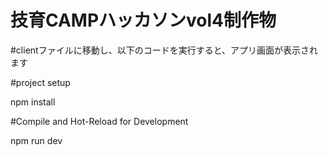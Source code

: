 # 技育CAMPハッカソンvol4制作物

#clientファイルに移動し、以下のコードを実行すると、アプリ画面が表示されます

#project setup

npm install

#Compile and Hot-Reload for Development

npm run dev
